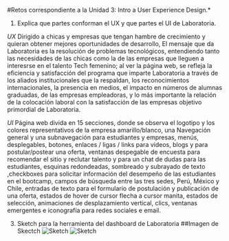 #Retos correspondiente a la Unidad 3: Intro a User Experience Design.*

1. Explica que partes conforman el UX y  que partes el UI de Laboratoria.

 *UX*
Dirigido a chicas y empresas que tengan hambre de crecimiento y quieran obtener mejores oportunidades de desarrollo, El mensaje que da Laboratoria es la resolución de problemas tecnológicos, entendiendo tanto  las necesidades de las chicas como la de las empresas que lleguen a interesrse en el talento Tech femenino; al ver  la página web, se refleja la eficiencia y satisfacción  del programa que imparte Laboratoria a través de los aliados institucionales que la respaldan, los reconocimientos internacionales, la presencia en medios, el impacto en números de alumnas graduadas, de las empresas empleadoras, y lo más importante la relación de la colocación laboral con la satisfacción de las empresas objetivo primordial de Laboratoria.

*UI*
 Página web divida en 15 secciones, donde se observa el logotipo y los colores representativos de la empresa amarillo/blanco, una Navegación general y una subnavegación para estudiantes y empresas, menús, desplegables, botones, enlaces / ligas / links  para videos, blogs y para postular/postear una oferta, ventanas despegable de encuesta para recomendar el sitio y reclutar talento y para un chat de dudas para las estudiantes, esquinas redondeadas, sombreado y subrayado de texto ,checkboxes para solicitar información del desempeño de las estudiantes en el bootcamp, campos de búsqueda entre las tres sedes, Perú, México y Chile, entradas de texto para el formulario de postulación y publicación de una oferta, estados de hover de cursor flecha a cursor manita, estados de selección, animaciones de desplazamiento vertical, clics, ventanas emergentes e iconografía para redes sociales e email.

3. Sketch para la herramienta del dashboard de Laboratoria
##Imagen de Skectch
![Sketch](assets/images/skectch_laboratoria_01.jpeg)
![Sketch](assets/images/skectch_laboratoria_02.jpeg)
